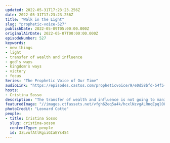 ```yaml
---
updated: 2022-05-31T17:23:23.256Z
date: 2022-05-31T17:23:23.256Z
title: "Walk in the Light"
slug: "prophetic-voice-527"
publishDate: 2022-05-09T05:00:00.000Z
originalAirDate: 2022-05-07T00:00:00.000Z
episodeNumber: 527
keywords:
- new things
- light
- transfer of wealth and influence
- god's ways
- kingdom's ways
- victory
- focus
Series: "The Prophetic Voice of Our Time"
audioLink: "https://episodes.castos.com/propheticvoice/9/e0d58bfd-54f5-4728-bf46-1fe8884ea8dc/05-07-08-22-The-Prophetic-Voice-of-our-Time-mixdown-.mp3"
hosts:
- Cristina Sosso
description: "The transfer of wealth and influence is not going to manifest when everyone else is in peace, but in war; we destroy the devil's work by implementing the kingdom's ways of doing things, by walking in the light. We know the end is victory, so we cannot get distracted by the darkness of the world. Let us focus on being the light."
featuredImage: "//images.ctfassets.net/vfgh62eq5a4k/hcxlNzvgALRnqEpqlOQ9l/b8c50f0a7a873e607c9ce8786dd79797/leonard-cotte-c1Jp-fo53U8-unsplash__1_.jpg"
photoCredit: "Leonard Cotte"
people:
- title: Cristina Sosso
  slug: cristina-sosso
  contentType: people
  id: 3zLvufAtlKgiiGIaEYs4S4
---
```

